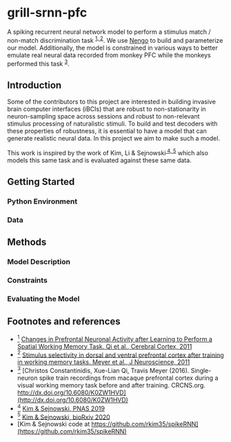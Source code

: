 # grill-srnn-pfc

A spiking recurrent neural network model to perform a stimulus match / non-match discrimination task <sup id="a-Qi-2011">[1, ](#f-Qi-2011)</sup><sup id="a-Meyer-2011">[2](#f-Meyer-2011)</sup>.
We use [Nengo](https://www.nengo.ai/) to build and parameterize our model.
Additionally, the model is constrained in various ways to better emulate real neural data recorded from monkey PFC while the monkeys performed this task <sup id="a-pfc3">[3](#f-pfc3)</sup>.

## Introduction

Some of the contributors to this project are interested in building invasive brain computer interfaces (iBCIs) that are robust to non-stationarity in neuron-sampling space across sessions and robust to non-relevant stimulus processing of naturalistic stimuli.
To build and test decoders with these properties of robustness, it is essential to have a model that can generate realistic neural data. In this project we aim to make such a model.

This work is inspired by the work of Kim, Li & Sejnowski<sup id="a-KS-2019">[ 4, ](#f-KS-2019)</sup><sup id="a-KS-2020">[5](#f-KS-2020)</sup> which also models this same task and is evaluated against these same data.

## Getting Started

### Python Environment

### Data

## Methods

### Model Description

### Constraints

### Evaluating the Model


## Footnotes and references

* <a id="f-Qi-2011" href="#a-Qi-2011"><sup>1</sup></a> [Changes in Prefrontal Neuronal Activity after Learning to Perform a Spatial Working Memory Task. Qi et al., Cerebral Cortex, 2011](https://academic.oup.com/cercor/article-abstract/21/12/2722/295413)
* <a id="f-Meyer-2011" href="#a-Meyer-2011"><sup>2</sup></a> [Stimulus selectivity in dorsal and ventral prefrontal cortex after training in working memory tasks. Meyer et al., J Neuroscience, 2011](https://www.jneurosci.org/content/31/17/6266.short)
* <a id="f-pfc3" href="#a-pfc3"><sup>3</sup></a> [Christos Constantinidis, Xue-Lian Qi, Travis Meyer (2016). Single-neuron spike train recordings from macaque prefrontal cortex during a visual working memory task before and after training. CRCNS.org. http://dx.doi.org/10.6080/K0ZW1HVD](http://dx.doi.org/10.6080/K0ZW1HVD)
* <a id="f-KS-2019" href="#a-KS-2019"><sup>4</sup></a> [Kim & Sejnowski, PNAS 2019](https://www.pnas.org/content/116/45/22811.short)
* <a id="f-KS-2020" href="#a-KS-2020"><sup>5</sup></a> [Kim & Sejnowski, bioRxiv 2020](https://www.biorxiv.org/content/10.1101/2020.02.11.944751v1.full.pdf)
* [Kim & Sejnowski code at https://github.com/rkim35/spikeRNN](https://github.com/rkim35/spikeRNN)
